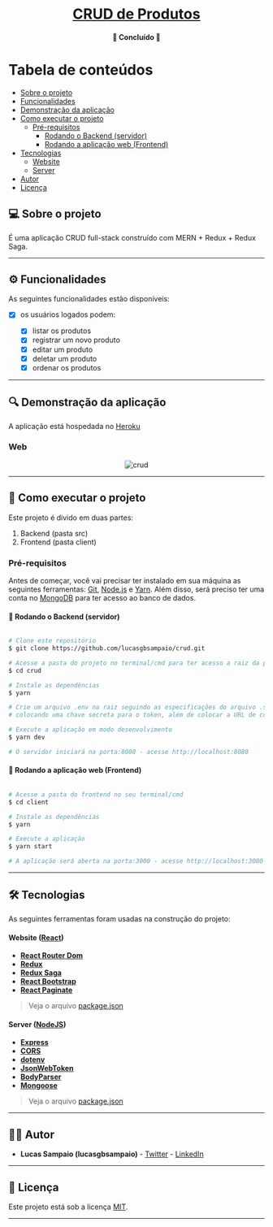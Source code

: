 <h1 align="center">
     <a href="https://products-crud-complete.herokuapp.com" alt="link-crud"> CRUD de Produtos </a>
</h1>

<h4 align="center">
	🚧 Concluído 🚧
</h4>

# Tabela de conteúdos

<!--ts-->

- [Sobre o projeto](#-sobre-o-projeto)
- [Funcionalidades](#%EF%B8%8F-funcionalidades)
- [Demonstração da aplicação](#-demonstração-da-aplicação)
- [Como executar o projeto](#-como-executar-o-projeto)
  - [Pré-requisitos](#pré-requisitos)
    - [Rodando o Backend (servidor)](#user-content--rodando-o-backend-servidor)
    - [Rodando a aplicação web (Frontend)](#user-content--rodando-a-aplicação-web-frontend)
- [Tecnologias](#-tecnologias)
  - [Website](#website--react)
  - [Server](#server--nodejs)
- [Autor](#-autor)
- [Licença](#user-content--licença)

<!--te-->

## 💻 Sobre o projeto

É uma aplicação CRUD full-stack construído com MERN + Redux + Redux Saga.

---

## ⚙️ Funcionalidades

As seguintes funcionalidades estão disponíveis:

- [x] os usuários logados podem:

  - [x] listar os produtos
  - [x] registrar um novo produto
  - [x] editar um produto
  - [x] deletar um produto
  - [x] ordenar os produtos

---

## 🔍 Demonstração da aplicação

A aplicação está hospedada no [Heroku](https://products-crud-complete.herokuapp.com)

### Web

<p align="center" style="display: flex; align-items: flex-start; justify-content: center;">
  <img alt="crud" title="crud" src="./github/assets/crud.png" >
</p>

---

## 🚀 Como executar o projeto

Este projeto é divido em duas partes:

1. Backend (pasta src)
2. Frontend (pasta client)

### Pré-requisitos

Antes de começar, você vai precisar ter instalado em sua máquina as seguintes ferramentas:
[Git](https://git-scm.com), [Node.js](https://nodejs.org/en/) e [Yarn](https://yarnpkg.com/). Além disso,
será preciso ter uma conta no [MongoDB](https://www.mongodb.com/) para ter acesso ao banco de dados.

#### 🎲 Rodando o Backend (servidor)

```bash

# Clone este repositório
$ git clone https://github.com/lucasgbsampaio/crud.git

# Acesse a pasta do projeto no terminal/cmd para ter acesso a raiz da pasta
$ cd crud

# Instale as dependências
$ yarn

# Crie um arquivo .env na raiz seguindo as especificações do arquivo .sample-env,
# colocando uma chave secreta para o token, além de colocar a URL de conexão do MongoDB

# Execute a aplicação em modo desenvolvimento
$ yarn dev

# O servidor iniciará na porta:8080 - acesse http://localhost:8080

```

#### 🧭 Rodando a aplicação web (Frontend)

```bash

# Acesse a pasta do frontend no seu terminal/cmd
$ cd client

# Instale as dependências
$ yarn

# Execute a aplicação
$ yarn start

# A aplicação será aberta na porta:3000 - acesse http://localhost:3000

```

---

## 🛠 Tecnologias

As seguintes ferramentas foram usadas na construção do projeto:

#### Website ([React](https://reactjs.org/))

- **[React Router Dom](https://github.com/ReactTraining/react-router/tree/master/packages/react-router-dom)**
- **[Redux](https://redux.js.org/)**
- **[Redux Saga](https://redux-saga.js.org/)**
- **[React Bootstrap](https://react-bootstrap.github.io/)**
- **[React Paginate](https://www.npmjs.com/package/react-paginate)**

> Veja o arquivo [package.json](https://github.com/lucasgbsampaio/crud/blob/master/client/package.json)

#### Server ([NodeJS](https://nodejs.org/en/))

- **[Express](https://expressjs.com/)**
- **[CORS](https://expressjs.com/en/resources/middleware/cors.html)**
- **[dotenv](https://github.com/motdotla/dotenv#readme)**
- **[JsonWebToken](https://www.npmjs.com/package/jsonwebtoken)**
- **[BodyParser](https://www.npmjs.com/package/body-parser)**
- **[Mongoose](https://mongoosejs.com/)**

> Veja o arquivo [package.json](https://github.com/lucasgbsampaio/crud/blob/master/package.json)

---

## 👨‍💻 Autor

- **Lucas Sampaio (lucasgbsampaio)** - [Twitter](https://twitter.com/lucasgbsampaio) - [LinkedIn](https://www.linkedin.com/in/lucasgbsampaio/)

---

## 📝 Licença

Este projeto está sob a licença [MIT](./LICENSE).

---

